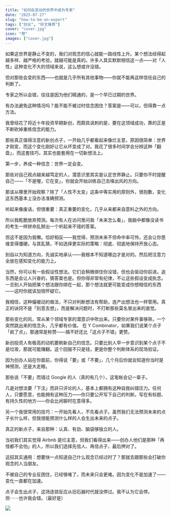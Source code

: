 ```yaml
---
title: "如何在变动的世界中成为专家"
date: "2025-07-27"
slug: "how-to-be-an-expert"
tags: ["创业", "好文推荐"]
cover: "cover.jpg"
icon: "😎"
images: ["cover.jpg"]
---
```

如果这世界是静止不变的，我们对观念的信心就能一路线性上升。某个想法经得起越多样、越严格的考验，就越可能是真的。许多人其实默默相信这一点——对「人性」这种变化不大的领域来说，这么想或许没错。



但对那些会变的东西——也就是几乎所有其他事物——你就不能再这样信任自己的判断了。



专家之所以会错，往往是因为他们精通的，是一个早已过期的世界。



有办法避免这种情况吗？能不能不被过时信念困住？答案是——可以，但得靠一点方法。



我曾经花了将近十年投资早期新创，而颇具讽刺的是，要在这领域成功，靠的正是不断砍掉重练信念的能力。



那些真正值得注意的新创点子，一开始几乎都看起来像烂主意，原因很简单：世界才刚变，而这个变化刚好让它从坏变成了对。我花了很多时间学会分辨这种「翻盘」，而这套技巧，其实也能套用在一切新想法上。



第一步，养成一种信念：世界一定会变。



那些对自己观点越来越笃定的人，潜意识里其实是认定世界静止。只要你不时提醒自己——「不是喔，它在变」，你就会开始训练自己去嗅出风的方向。



那该从哪里开始观察？除了「人性不太变」这条中等实用的原则外，很抱歉，变化这东西基本上没办法准确预测。



听起来像废话，但很重要：真正重要的变化，几乎从来都来自意料之外的方向。



所以我乾脆放弃预测。每次有人在访问里问我「未来怎么看」，我脑中都像没读书的考生一样拼命乱掰出一个听起来不错的答案。



但这不是因为我懒。恰好相反——我觉得，预测未来不但命中率可怜，还会让你思维变得僵硬。与其乱猜，不如选择更实际的策略：彻底、彻底地保持开放心态。



别自以为知道方向，先诚实地承认——我根本不知道哪边才是对的。然后把注意力全放在感知变化的能力上。



当然，你可以有一些假设性想法。它们会稍微绑住你没错，但也会驱动你前进。追东西是会让人兴奋的，猜答案也是。但你得非常有纪律，不让这些假设变成执念。
一旦别人开始把某个想法跟你绑在一起，那个想法就更可能变成你想相信的东西——这时你就该加倍怀疑它。



我相信，这种偏被动的做法，不只对判断想法有帮助，连产出想法也一样管用。真正的诀窍不是「刻意去想」，而是解决问题时，不打断那些莫名冒出来的直觉。



那些变化的风，常从某个领域专家的潜意识中吹出来。只要你对某件事够熟，一个突然跳出来的怪念头，几乎都有价值。
在 Y Combinator，如果我们说某个点子「疯了点」，那通常是称赞——搞不好还比「这点子不错」更赞。



新创投资人有极高的动机要刷新自己的信念。只要比别人早一步意识到某个点子不是垃圾，那就可能赚翻。这个回报不只是钱，更是你整个判断体系的现场验证。



因为创办人站在你面前，你得说「要」或「不要」，几个月后你就会知道你当时是神预测，还是大走眼。



那些说「不要」而错过 Google 的人（真的有几个），这笔帐会记一辈子。



凡是对想法要「下注」而非只评论的人，基本上都拥有这种自我纠错压力。任何人，只要愿意，也能拥有这种压力——你只要公开写下自己的判断。写在有标题、有持久性的地方——你会比闲聊时在意得多。



另一个我很常用的技巧：一开始先看人，不先看点子。虽然我们无法预测未来的点子长什么样，但我很能预测什么样的人会生出未来的点子。



真正的新点子，来自那种：认真、有劲、脑袋够独立的人。



当初我们其实觉得 Airbnb 是烂主意，但我们看得出来——创办人他们是那种「再怪都不会怕」的人，所以我们选择先信人、再信点子，最后押对了。



这招其实通用：想要快一点知道自己什么观念已经过时了？那就去跟那些会打破你观念的人当朋友。



不被自己的专业反困住，已经够难了，而未来只会更难。因为变化不是加速了——变化一直都在加速。



点子会生出点子，这场连锁反应从旧石器时代就没停过。我不认为它会停。
但⋯⋯也许我会错。（最好是）




![](https://prod-files-secure.s3.us-west-2.amazonaws.com/112d0858-5090-4d34-a606-b75eb8d65fd2/46476355-9cf3-4e99-9b7a-3531bc426380/1000202064.png?X-Amz-Algorithm=AWS4-HMAC-SHA256&X-Amz-Content-Sha256=UNSIGNED-PAYLOAD&X-Amz-Credential=ASIAZI2LB46636HIFOFH%2F20251030%2Fus-west-2%2Fs3%2Faws4_request&X-Amz-Date=20251030T234336Z&X-Amz-Expires=3600&X-Amz-Security-Token=IQoJb3JpZ2luX2VjED8aCXVzLXdlc3QtMiJHMEUCIH0%2B48JcP5loPQ0zEHmSIuc9U1AIpN6jMEzfWMxxMwhHAiEAt4oLjO8PqjGXGCC9IHidbBO5mQcv1m4g5eLa91g7IQEqiAQI%2BP%2F%2F%2F%2F%2F%2F%2F%2F%2F%2FARAAGgw2Mzc0MjMxODM4MDUiDBVyzbm%2B0QzUE7MdvSrcA3AnxHrXPbpSit5YMWfCP7gRwiT4U6Wua3iu%2BiV3sMFp5DVmZ0%2Fas%2BiUy%2BSFvrvOk25YE0DWqygT8B9HSfVbOVJYOoUPvwqgh0SJFa3DJodbiGRIJu3eL7BCPTHUqiqKOYXWt4Gyhe12OMj4B92MZz8oJ5abJHXADI2gPWLIYCKix1vwyMXTU%2BT%2FGOw2YvlzUFrl7QU2WRI2X24zg8NwuH2zu8Z85gbV9u6fGPKAPZ3hEkj8hndtRgMofy5UBkAvlnYl8kOGENP1jID2r1Jr6sxyUkrxGFKs%2BziA8vIA15q2IG3UYGV%2B0YzDXCN8x3YrKOmcUgiXwNCOjnVv0pCzN6UiwLIuov8mgQiycNCAVTDHHzawKe3r4PAbEm978G1XBCdBhYJTkZtEinUzxkQ0FUR8pOZ6pkte07liPgz3oZQEfj2ASu2saFX7vh2VLUlpP04RZkhyX5cRpZMlmfC156cydsRyK3IyEl2GddEs5FHwUQ5SOxwGONh27anL2Z9966exMrDw2JhHD56mhgvoM5bF%2B5FWGRxCz5FmUfkbHSh6P32md8RRgX9Xqk8XT6VGWoPr4fbzikbpeoryjqMfA8tKrMMwxRYIMXEJMpQB4sEKn7CvcO79CahtLRYoMKvPj8gGOqUBjbMKDCXqak5PADVCgwFr%2BRmHdR8xjW5bW9CKPtasKQdjjNoHYDbwg2A%2FIHS0wGMEVnYFlb0XIq5wrbEmNRYo9paCzhjB%2Bt%2BE6UPbYF70wA8jjp6iVi7aE9qe4Q0AJCTYZ5a%2BnJjTbRtvPwuk%2BZ3q0ghO27c2jSU6ElAGU8PcJzlUsxQOwcR5h9SX8h4bwMTJo4i1TEj65sl5kql%2BQomuwswc%2FN64&X-Amz-Signature=926b34f98dcc2adb9a795154e43192bff49b75ff40908f95e0886dd0536b9a63&X-Amz-SignedHeaders=host&x-amz-checksum-mode=ENABLED&x-id=GetObject)

